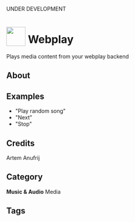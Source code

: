 UNDER DEVELOPMENT

# <img src="https://raw.githack.com/FortAwesome/Font-Awesome/master/svgs/solid/music.svg" card_color="#3DAEE9" width="50" height="50" style="vertical-align:bottom"/> Webplay
Plays media content from your webplay backend

## About


## Examples
* "Play random song"
* "Next"
* "Stop"

## Credits
Artem Anufrij

## Category
**Music & Audio**
Media

## Tags

